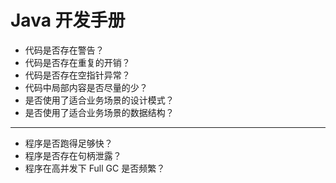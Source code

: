 # Java 开发手册

- 代码是否存在警告？
- 代码是否存在重复的开销？
- 代码是否存在空指针异常？
- 代码中局部内容是否尽量的少？
- 是否使用了适合业务场景的设计模式？
- 是否使用了适合业务场景的数据结构？

<hr>

- 程序是否跑得足够快？
- 程序是否存在句柄泄露？
- 程序在高并发下 Full GC 是否频繁？
